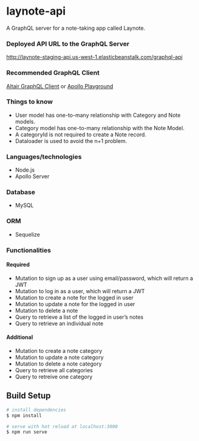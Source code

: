 # laynote-api
A GraphQL server for a note-taking app called Laynote.

### Deployed API URL to the GraphQL Server
http://laynote-staging-api.us-west-1.elasticbeanstalk.com/graphql-api

### Recommended GraphQL Client
[Altair GraphQL Client](https://altair.sirmuel.design/) or 
[Apollo Playground](http://laynote-staging-api.us-west-1.elasticbeanstalk.com/graphql-api)

### Things to know
  - User model has one-to-many relationship with Category and Note models.
  - Category model has one-to-many relationship with the Note Model.
  - A categoryId is not required to create a Note record.
  - Dataloader is used to avoid the n+1 problem.

### Languages/technologies
  - Node.js
  - Apollo Server
### Database
  - MySQL
  
### ORM
  - Sequelize
  
### Functionalities
  #### Required
  - Mutation to sign up as a user using email/password, which will return a JWT
  - Mutation to log in as a user, which will return a JWT
  - Mutation to create a note for the logged in user
  - Mutation to update a note for the logged in user
  - Mutation to delete a note
  - Query to retrieve a list of the logged in user’s notes
  - Query to retrieve an individual note
  
 #### Additional
  - Mutation to create a note category
  - Mutation to update a note category
  - Mutation to delete a note category
  - Query to retrieve all categories
  - Query to retreive one category
  


## Build Setup

``` bash
# install dependencies
$ npm install

# serve with hot reload at localhost:3000
$ npm run serve

```
